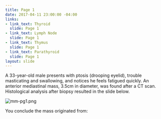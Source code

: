 ```yaml
---
title: Page 1
date: 2017-04-11 23:00:00 -04:00
links:
- link_text: Thyroid
  slide: Page 1
- link_text: Lymph Node
  slide: Page 1
- link_text: Thymus
  slide: Page 1
- link_text: Parathyroid
  slide: Page 1
layout: slide
---
```


A 33-year-old male presents with ptosis (drooping eyelid), trouble masticating and swallowing, and notices he feels fatigued quickly. An anterior mediastinal mass, 3.5cm in diameter, was found after a CT scan. Histological analysis after biopsy resulted in the slide below.

![mm-pg1.png](/uploads/mm-pg1.png)

You conclude the mass originated from:
